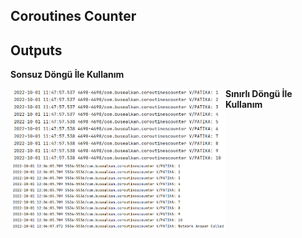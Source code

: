 ## Coroutines Counter

## Outputs
<b>Sonsuz Döngü İle Kullanım</b><br/>
<p><img align="left" width="344px"; src="https://raw.githubusercontent.com/FMSSBilisimAndroid/buse_alkan_odev6/main/CoroutinesCounter/screens/sonsuzDongu.png?token=GHSAT0AAAAAABZNSFMYN6GVGC7PJPVFPHR6YZYA2JQ"/></p>

<b>Sınırlı Döngü İle Kullanım</b><br/>
<p><img align="left" width="344px"; src="https://raw.githubusercontent.com/FMSSBilisimAndroid/buse_alkan_odev6/main/CoroutinesCounter/screens/sınırlıDongu.png?token=GHSAT0AAAAAABZNSFMYN6GVGC7PJPVFPHR6YZYA2JQ"/></p>

